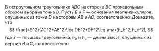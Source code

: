 В остроугольном треугольнике $ABC$ на стороне $BC$ произвольным 
образом выбрана точка $D$. Пусть $E$ и $F$ — основания перпендикуляров, 
опущенных из точки $D$ на стороны $AB$ и $AC$, соответственно.
Докажите, что 
$$
\frac{4S^2}{AC^2+AB^2}\leq DE^2+DF^2\leq \max(h_b^2, h_c^2),
$$
где $S$ — площадь треугольника, $h_b$ и $h_c$ — длины высот, опущенных из вершин $B$ и $C$, соответственно.
